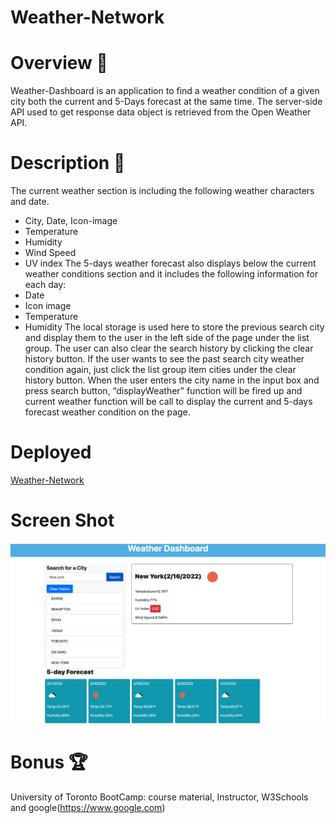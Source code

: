 # Weather-Network

# Overview 📖
Weather-Dashboard is an application to find a weather condition of a given city both the current and 5-Days forecast at the same time.
The server-side API used to get response data object is retrieved from the Open Weather API.
# Description 📣
The current weather section is including the following weather characters and date.
* City, Date, Icon-image
* Temperature
* Humidity
* Wind Speed
* UV index
The 5-days weather forecast also displays below the current weather conditions section and it includes the following information for each day:
* Date
* Icon image
* Temperature
* Humidity
The local storage is used here to store the previous search city and display them to the user in the left side of the page under the list group. The user can also clear the search history by clicking the clear history button.
If the user wants to see the past search city weather condition again, just click the list group item cities under the clear history button.
When the user enters the city name  in the input box and press search button, “displayWeather” function will be fired up and current weather function will be call to display the current and 5-days forecast weather condition on the page.

# Deployed

[Weather-Network](https://pawan495.github.io/Weather-Network/)
# Screen Shot

![Screenshotpreview](./assets/images/pic1.png)
# Bonus 🏆
University of Toronto BootCamp: course material, Instructor, W3Schools and google(https://www.google.com)
